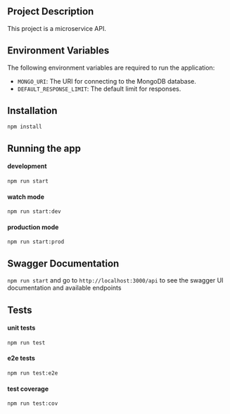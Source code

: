 ## Project Description

This project is a microservice API.

## Environment Variables

The following environment variables are required to run the application:

- `MONGO_URI`: The URI for connecting to the MongoDB database.
- `DEFAULT_RESPONSE_LIMIT`: The default limit for responses.

## Installation

`npm install`

## Running the app

#### development
`npm run start`

#### watch mode
`npm run start:dev`

#### production mode
`npm run start:prod`

## Swagger Documentation
`npm run start` and go to `http://localhost:3000/api` to see the swagger UI documentation and available endpoints

## Tests

#### unit tests
`npm run test`

#### e2e tests
`npm run test:e2e`

#### test coverage
`npm run test:cov`
